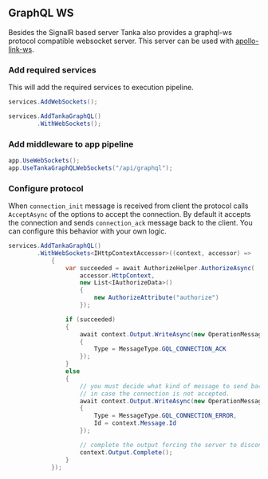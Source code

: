 ## GraphQL WS

Besides the SignalR based server Tanka also provides a graphql-ws protocol 
compatible websocket server. This server can be used with 
[apollo-link-ws](https://www.apollographql.com/docs/link/links/ws).

### Add required services

This will add the required services to execution pipeline.

```csharp
services.AddWebSockets();

services.AddTankaGraphQL()
        .WithWebSockets();
```

### Add middleware to app pipeline

```csharp
app.UseWebSockets();
app.UseTankaGraphQLWebSockets("/api/graphql");
```

### Configure protocol

When `connection_init` message is received from client the protocol calls
`AcceptAsync` of the options to accept the connection. By default it accepts
the connection and sends `connection_ack` message back to the client. You can 
configure this behavior with your own logic.

```csharp
services.AddTankaGraphQL()
        .WithWebSockets<IHttpContextAccessor>((context, accessor) =>
            {
                var succeeded = await AuthorizeHelper.AuthorizeAsync(
                    accessor.HttpContext,
                    new List<IAuthorizeData>()
                    {
                        new AuthorizeAttribute("authorize")
                    });

                if (succeeded)
                {
                    await context.Output.WriteAsync(new OperationMessage
                    {
                        Type = MessageType.GQL_CONNECTION_ACK
                    });
                }
                else
                {
                    // you must decide what kind of message to send back to the client
                    // in case the connection is not accepted.
                    await context.Output.WriteAsync(new OperationMessage
                    {
                        Type = MessageType.GQL_CONNECTION_ERROR,
                        Id = context.Message.Id
                    });

                    // complete the output forcing the server to disconnect
                    context.Output.Complete();
                }
            });
```


